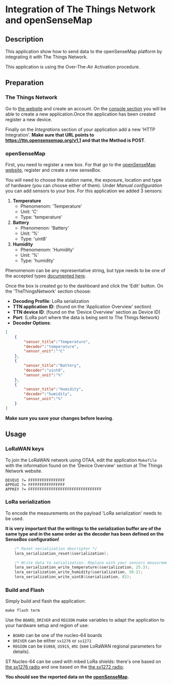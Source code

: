 Integration of The Things Network and openSenseMap
=======

Description
-----------

This application show how to send data to the openSenseMap platform by
integrating it with The Things Network.

This application is using the Over-The-Air Activation procedure.

Preparation
-----------
### The Things Network
Go to [the website](https://www.thethingsnetwork.org/) and create an account.
On the [console section](https://console.thethingsnetwork.org/) you will be
able to create a new application.Once the application has been created register
a new device.

Finally on the _Integrations_ section of your application add a new
'HTTP Integration'. **Make sure that URL points to
https://ttn.opensensemap.org/v1.1 and that the Method is POST**.

### openSenseMap
First, you need to register a new box. For that go to the
[openSenseMap website](https://opensensemap.org/), register and create a new
senseBox.

You will need to choose the station name, the exposure, location and type of
hardware (you can choose either of them). Under _Manual configuration_ you can
add sensors to your box. For this application we added 3 sensors:

1. **Temperature**
    - Phenomenom: 'Temperature'
    - Unit: 'C'
    - Type: 'temperature'
2. **Battery**
    - Phenomenon: 'Battery'
    - Unit: '%'
    - Type: 'uint8'
3. **Humidity**
    - Phenomenom: 'Humidity'
    - Unit: '%'
    - Type: 'humidity'

Phenomenom can be any representative string, but type needs to be one of the
accepted types
[documented here](https://github.com/sensebox/ttn-osem-integration).

Once the box is created go to the dashboard and click the 'Edit' button. On the
'TheThingsNetwork' section choose:

- **Decoding Profile**: LoRa serialization
- **TTN application ID**: (found on the 'Application Overview' section)
- **TTN device ID**: (found on the 'Device Overview' section as Device ID)
- **Port**: (LoRa port where the data is being sent to The Things Network)
- **Decoder Options**:
```json
[
    {
        "sensor_title":"Temperature",
        "decoder":"temperature",
        "sensor_unit":"°C"
    },
    {
        "sensor_title":"Battery",
        "decoder":"uint8",
        "sensor_unit":"%"
    },
    {
        "sensor_title":"Humidity",
        "decoder":"humidity",
        "sensor_unit":"%"
    }
]
```

**Make sure you save your changes before leaving**.

Usage
-----

### LoRaWAN keys
To join the LoRaWAN network using OTAA, edit the application `Makefile` with the
information found on the 'Device Overview' section at The Things Network
website.

    DEVEUI ?= FFFFFFFFFFFFFFFF
    APPEUI ?= FFFFFFFFFFFFFFFF
    APPKEY ?= FFFFFFFFFFFFFFFFFFFFFFFFFFFFFFFF

### LoRa serialization
To encode the measurements on the payload 'LoRa serialization' needs to be used.

**It is very important that the writings to the serialization buffer are of the
same type and in the same order as the decoder has been defined on the
SenseBox configuration!**

```C
    /* Reset serialization descriptor */
    lora_serialization_reset(&serialization);

    /* Write data to serialization. Replace with your sensors measurements. */
    lora_serialization_write_temperature(&serialization, 25.3);
    lora_serialization_write_humidity(&serialization, 50.2);
    lora_serialization_write_uint8(&serialization, 82);
```

### Build and Flash
Simply build and flash the application:

    make flash term

Use the `BOARD`, `DRIVER` and `REGION` make variables to adapt the application
to your hardware setup and region of use:

- `BOARD` can be one of the nucleo-64 boards
- `DRIVER` can be either `sx1276` or `sx1272`
- `REGION` can be `EU868`, `US915`, etc (see LoRaWAN regional parameters for
  details).

ST Nucleo-64 can be used with mbed LoRa shields: there's one based on
[the sx1276 radio](https://os.mbed.com/components/SX1276MB1xAS/) and one based
on the [the sx1272 radio](https://os.mbed.com/components/SX1272MB2xAS/).

**You should see the reported data on the
[openSenseMap](https://opensensemap.org/).**
